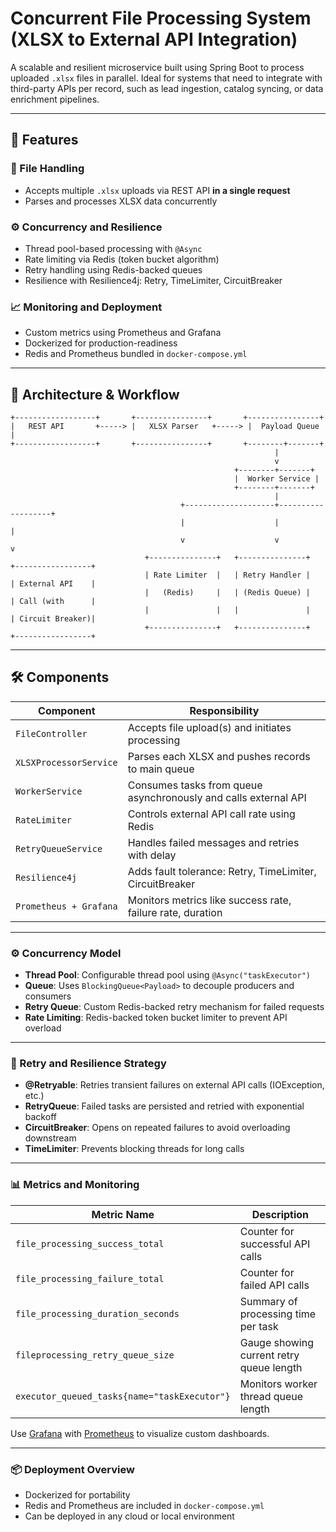 # Concurrent File Processing System (XLSX to External API Integration)

A scalable and resilient microservice built using Spring Boot to process uploaded `.xlsx` files in parallel. Ideal for systems that need to integrate with third-party APIs per record, such as lead ingestion, catalog syncing, or data enrichment pipelines.

---

## 🚀 Features

### 📂 File Handling
- Accepts multiple `.xlsx` uploads via REST API **in a single request**
- Parses and processes XLSX data concurrently

### ⚙️ Concurrency and Resilience
- Thread pool-based processing with `@Async`
- Rate limiting via Redis (token bucket algorithm)
- Retry handling using Redis-backed queues
- Resilience with Resilience4j: Retry, TimeLimiter, CircuitBreaker

### 📈 Monitoring and Deployment
- Custom metrics using Prometheus and Grafana
- Dockerized for production-readiness
- Redis and Prometheus bundled in `docker-compose.yml`

---

## 🧩 Architecture & Workflow

```plaintext
+------------------+       +----------------+       +----------------+
|   REST API       +-----> |   XLSX Parser   +-----> |  Payload Queue |
+------------------+       +----------------+       +--------+-------+
                                                           |
                                                           v
                                                  +--------+-------+
                                                  |  Worker Service |
                                                  +--------+-------+
                                                           |
                                      +--------------------+-------------------+
                                      |                    |                   |
                                      v                    v                   v
                              +---------------+   +---------------+   +-----------------+
                              | Rate Limiter  |   | Retry Handler |   | External API    |
                              |   (Redis)     |   | (Redis Queue) |   | Call (with      |
                              |               |   |               |   | Circuit Breaker)|
                              +---------------+   +---------------+   +-----------------+
```
---

## 🛠️ Components

| Component | Responsibility |
|----------|----------------|
| `FileController` | Accepts file upload(s) and initiates processing |
| `XLSXProcessorService` | Parses each XLSX and pushes records to main queue |
| `WorkerService` | Consumes tasks from queue asynchronously and calls external API |
| `RateLimiter` | Controls external API call rate using Redis |
| `RetryQueueService` | Handles failed messages and retries with delay |
| `Resilience4j` | Adds fault tolerance: Retry, TimeLimiter, CircuitBreaker |
| `Prometheus + Grafana` | Monitors metrics like success rate, failure rate, duration |

---

### ⚙️ Concurrency Model

- **Thread Pool**: Configurable thread pool using `@Async("taskExecutor")`
- **Queue**: Uses `BlockingQueue<Payload>` to decouple producers and consumers
- **Retry Queue**: Custom Redis-backed retry mechanism for failed requests
- **Rate Limiting**: Redis-backed token bucket limiter to prevent API overload

---

### 🔁 Retry and Resilience Strategy

- **@Retryable**: Retries transient failures on external API calls (IOException, etc.)
- **RetryQueue**: Failed tasks are persisted and retried with exponential backoff
- **CircuitBreaker**: Opens on repeated failures to avoid overloading downstream
- **TimeLimiter**: Prevents blocking threads for long calls

---

### 📊 Metrics and Monitoring

| Metric Name | Description |
|-------------|-------------|
| `file_processing_success_total` | Counter for successful API calls |
| `file_processing_failure_total` | Counter for failed API calls |
| `file_processing_duration_seconds` | Summary of processing time per task |
| `fileprocessing_retry_queue_size` | Gauge showing current retry queue length |
| `executor_queued_tasks{name="taskExecutor"}` | Monitors worker thread queue length |

Use [Grafana](https://grafana.com/) with [Prometheus](https://prometheus.io/) to visualize custom dashboards.

---

### 📦 Deployment Overview

- Dockerized for portability
- Redis and Prometheus are included in `docker-compose.yml`
- Can be deployed in any cloud or local environment
